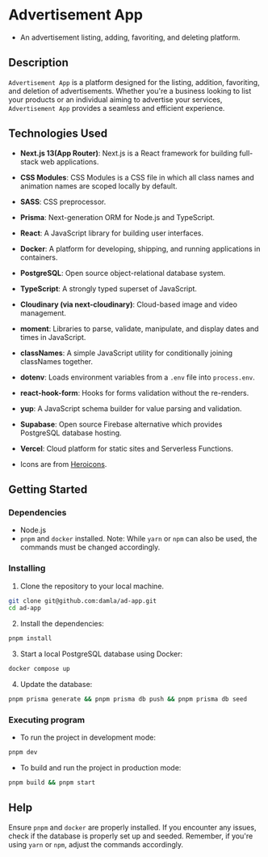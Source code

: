 # Advertisement App

- An advertisement listing, adding, favoriting, and deleting platform.

## Description

`Advertisement App` is a platform designed for the listing, addition, favoriting, and deletion of advertisements. Whether you're a business looking to list your products or an individual aiming to advertise your services, `Advertisement App` provides a seamless and efficient experience.

## Technologies Used

- **Next.js 13(App Router)**: Next.js is a React framework for building full-stack web applications.
- **CSS Modules**: CSS Modules is a CSS file in which all class names and animation names are scoped locally by default.
- **SASS**: CSS preprocessor.
- **Prisma**: Next-generation ORM for Node.js and TypeScript.
- **React**: A JavaScript library for building user interfaces.
- **Docker**: A platform for developing, shipping, and running applications in containers.
- **PostgreSQL**: Open source object-relational database system.
- **TypeScript**: A strongly typed superset of JavaScript.
- **Cloudinary (via next-cloudinary)**: Cloud-based image and video management.
- **moment**: Libraries to parse, validate, manipulate, and display dates and times in JavaScript.
- **classNames**: A simple JavaScript utility for conditionally joining classNames together.
- **dotenv**: Loads environment variables from a `.env` file into `process.env`.
- **react-hook-form**: Hooks for forms validation without the re-renders.
- **yup**: A JavaScript schema builder for value parsing and validation.
- **Supabase**: Open source Firebase alternative which provides PostgreSQL database hosting.
- **Vercel**: Cloud platform for static sites and Serverless Functions.

- Icons are from [Heroicons](https://heroicons.com/).

## Getting Started

### Dependencies

- Node.js
- `pnpm` and `docker` installed. Note: While `yarn` or `npm` can also be used, the commands must be changed accordingly.

### Installing

1. Clone the repository to your local machine.

```bash
git clone git@github.com:damla/ad-app.git
cd ad-app
```

2. Install the dependencies:

```bash
pnpm install
```

3. Start a local PostgreSQL database using Docker:

```bash
docker compose up
```

4. Update the database:

```bash
pnpm prisma generate && pnpm prisma db push && pnpm prisma db seed
```

### Executing program

- To run the project in development mode:

```bash
pnpm dev
```

- To build and run the project in production mode:

```bash
pnpm build && pnpm start
```

## Help

Ensure `pnpm` and `docker` are properly installed. If you encounter any issues, check if the database is properly set up and seeded. Remember, if you're using `yarn` or `npm`, adjust the commands accordingly.

